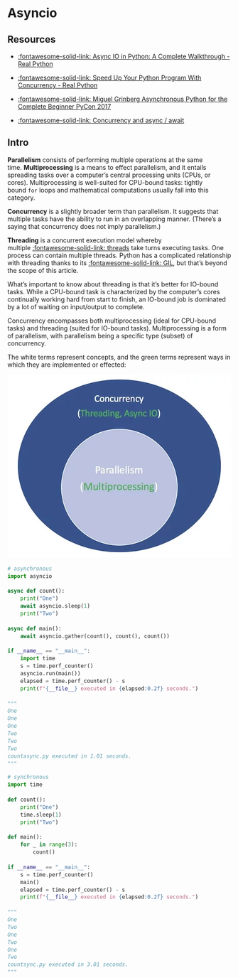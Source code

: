 # Asyncio

## Resources

- [:fontawesome-solid-link: Async IO in Python: A Complete Walkthrough - Real Python](https://realpython.com/async-io-python/)

- [:fontawesome-solid-link: Speed Up Your Python Program With Concurrency - Real Python](https://realpython.com/python-concurrency/)

- [:fontawesome-solid-link: Miguel Grinberg Asynchronous Python for the Complete Beginner PyCon 2017](https://www.youtube.com/watch?v=iG6fr81xHKA&feature=youtu.be&t=4m29s)

- [:fontawesome-solid-link: Concurrency and async / await](https://fastapi.tiangolo.com/async/#in-a-hurry)

## Intro

**Parallelism** consists of performing multiple operations at the same time. **Multiprocessing** is a means to effect parallelism, and it entails spreading tasks over a computer’s central processing units (CPUs, or cores). Multiprocessing is well-suited for CPU-bound tasks: tightly bound `for` loops and mathematical computations usually fall into this category.

**Concurrency** is a slightly broader term than parallelism. It suggests that multiple tasks have the ability to run in an overlapping manner. (There’s a saying that concurrency does not imply parallelism.)

**Threading** is a concurrent execution model whereby multiple [:fontawesome-solid-link: threads](https://en.wikipedia.org/wiki/Thread_(computing)) take turns executing tasks. One process can contain multiple threads. Python has a complicated relationship with threading thanks to its [:fontawesome-solid-link: GIL](https://realpython.com/python-gil/), but that’s beyond the scope of this article.

What’s important to know about threading is that it’s better for IO-bound tasks. While a CPU-bound task is characterized by the computer’s cores continually working hard from start to finish, an IO-bound job is dominated by a lot of waiting on input/output to complete.

Concurrency encompasses both multiprocessing (ideal for CPU-bound tasks) and threading (suited for IO-bound tasks). Multiprocessing is a form of parallelism, with parallelism being a specific type (subset) of concurrency.

The white terms represent concepts, and the green terms represent ways in which they are implemented or effected:

<img src="assets/Untitled.png" alt="" class="responsive">

```python
# asynchronous
import asyncio

async def count():
    print("One")
    await asyncio.sleep(1)
    print("Two")

async def main():
    await asyncio.gather(count(), count(), count())

if __name__ == "__main__":
    import time
    s = time.perf_counter()
    asyncio.run(main())
    elapsed = time.perf_counter() - s
    print(f"{__file__} executed in {elapsed:0.2f} seconds.")

"""
One
One
One
Two
Two
Two
countasync.py executed in 1.01 seconds.
"""
```

```python
# synchronous
import time

def count():
    print("One")
    time.sleep(1)
    print("Two")

def main():
    for _ in range(3):
        count()

if __name__ == "__main__":
    s = time.perf_counter()
    main()
    elapsed = time.perf_counter() - s
    print(f"{__file__} executed in {elapsed:0.2f} seconds.")

"""
One
Two
One
Two
One
Two
countsync.py executed in 3.01 seconds.
"""

```

